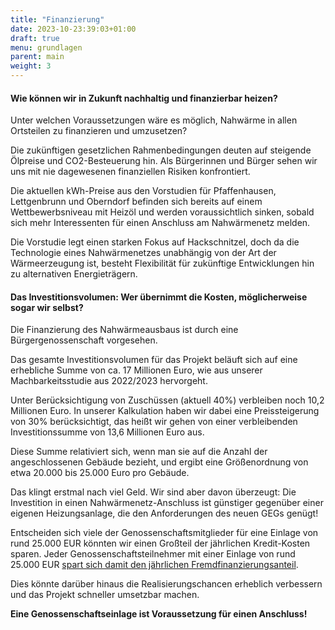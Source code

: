```yaml
---
title: "Finanzierung"
date: 2023-10-23:39:03+01:00
draft: true
menu: grundlagen
parent: main
weight: 3
---
```



#### Wie können wir in Zukunft nachhaltig und finanzierbar heizen?

Unter welchen Voraussetzungen wäre es möglich, Nahwärme in allen Ortsteilen zu finanzieren und umzusetzen?

Die zukünftigen gesetzlichen Rahmenbedingungen deuten auf steigende Ölpreise und CO2-Besteuerung hin. Als Bürgerinnen und Bürger sehen wir uns mit nie dagewesenen finanziellen Risiken konfrontiert.

Die aktuellen kWh-Preise aus den Vorstudien für Pfaffenhausen, Lettgenbrunn und Oberndorf befinden sich bereits auf einem Wettbewerbsniveau mit Heizöl und werden voraussichtlich sinken, sobald sich mehr Interessenten für einen Anschluss am Nahwärmenetz melden.

Die Vorstudie legt einen starken Fokus auf Hackschnitzel, doch da die Technologie eines Nahwärmenetzes unabhängig von der Art der Wärmeerzeugung ist, besteht Flexibilität für zukünftige Entwicklungen hin zu alternativen Energieträgern.

#### Das Investitionsvolumen: Wer übernimmt die Kosten, möglicherweise sogar wir selbst?

Die Finanzierung des Nahwärmeausbaus ist durch eine Bürgergenossenschaft vorgesehen. 

Das gesamte Investitionsvolumen für das Projekt beläuft sich auf eine erhebliche Summe von ca. 17 Millionen Euro, wie aus unserer Machbarkeitsstudie aus 2022/2023 hervorgeht.

Unter Berücksichtigung von Zuschüssen (aktuell 40%) verbleiben noch 10,2 Millionen Euro. In unserer Kalkulation haben wir dabei eine Preissteigerung von 30% berücksichtigt, das heißt wir gehen von einer verbleibenden Investitionssumme von 13,6 Millionen Euro aus. 

Diese Summe relativiert sich, wenn man sie auf die Anzahl der angeschlossenen Gebäude bezieht, und ergibt eine Größenordnung von etwa 20.000 bis 25.000 Euro pro Gebäude.

Das klingt erstmal nach viel Geld. Wir sind aber davon überzeugt: Die Investition in einen Nahwärmenetz-Anschluss ist günstiger gegenüber einer  eigenen Heizungsanlage, die den Anforderungen des neuen GEGs genügt!

Entscheiden sich viele der Genossenschaftsmitglieder für eine Einlage von rund 25.000 EUR könnten wir einen Großteil der jährlichen Kredit-Kosten sparen. Jeder Genossenschaftsteilnehmer mit einer Einlage von rund 25.000 EUR [spart sich damit den jährlichen Fremdfinanzierungsanteil](../../grundlagen/).

Dies könnte darüber hinaus die Realisierungschancen erheblich verbessern und das Projekt schneller umsetzbar machen.

**Eine Genossenschaftseinlage ist Voraussetzung für einen Anschluss!**
